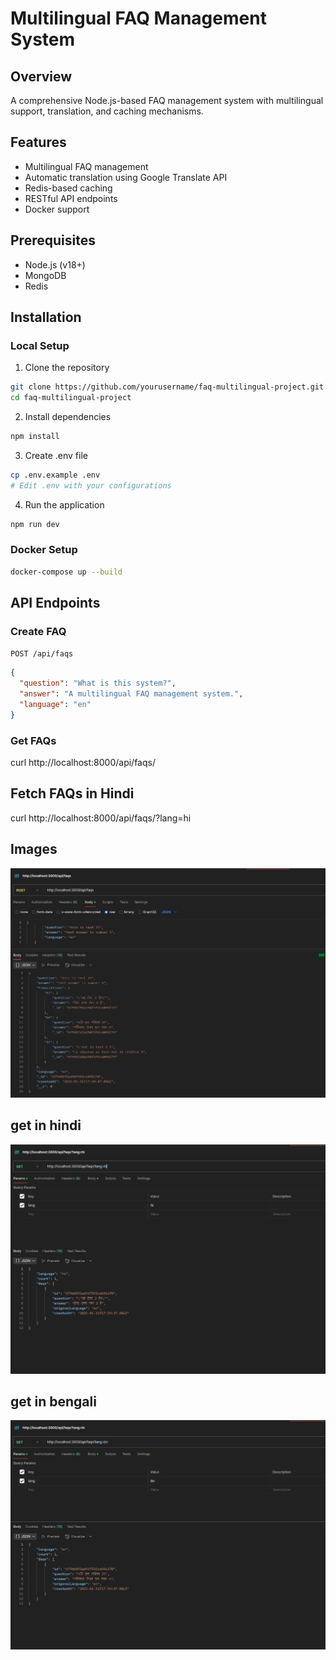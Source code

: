 # Multilingual FAQ Management System

## Overview
A comprehensive Node.js-based FAQ management system with multilingual support, translation, and caching mechanisms.

## Features
- Multilingual FAQ management
- Automatic translation using Google Translate API
- Redis-based caching
- RESTful API endpoints
- Docker support

## Prerequisites
- Node.js (v18+)
- MongoDB
- Redis

## Installation

### Local Setup
1. Clone the repository
```bash
git clone https://github.com/yourusername/faq-multilingual-project.git
cd faq-multilingual-project
```

2. Install dependencies
```bash
npm install
```

3. Create .env file
```bash
cp .env.example .env
# Edit .env with your configurations
```

4. Run the application
```bash
npm run dev
```

### Docker Setup
```bash
docker-compose up --build
```

## API Endpoints

### Create FAQ
`POST /api/faqs`
```json
{
  "question": "What is this system?",
  "answer": "A multilingual FAQ management system.",
  "language": "en"
}
```

### Get FAQs
curl http://localhost:8000/api/faqs/

## Fetch FAQs in Hindi
curl http://localhost:8000/api/faqs/?lang=hi

## Images
![post](images/image.png)

## get in hindi
![get](images/image1.png)

## get in bengali
![get](images/image2.png)

